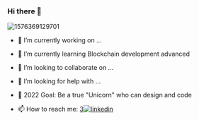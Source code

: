 ### Hi there 👋
![1576369129701](https://user-images.githubusercontent.com/36983969/167055123-85c7f263-8d76-42cc-9d96-234f17101bfa.jpeg)


- 🔭 I’m currently working on ...
- 🌱 I’m currently learning Blockchain development advanced
- 👯 I’m looking to collaborate on ...
- 🤔 I’m looking for help with ...

- 🎯 2022 Goal: Be a true "Unicorn" who can design and code
- 📫 How to reach me: [3][![linkedin](https://cloud.githubusercontent.com/assets/17016297/18839848/0fc7e74e-83d2-11e6-8c6a-277fc9d6e067.png)][3]

[3]: https://www.linkedin.com/in/mingying-lin/
